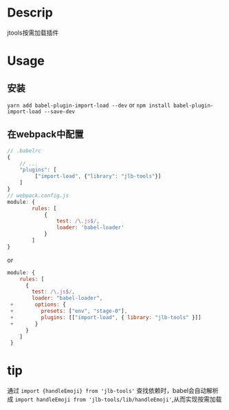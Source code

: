 # Descrip

jtools按需加载插件

# Usage

## 安装

`yarn add babel-plugin-import-load --dev`
or
`npm install babel-plugin-import-load --save-dev`

## 在webpack中配置

```js
// .babelrc
{
	// ...
	"plugins": [
	     ["import-load", {"library": "jlb-tools"}]
	]
}
// webpack.config.js
module: {
		rules: [
			{
				test: /\.js$/,
				loader: 'babel-loader'
			}
		]
}
```

or

```js
module: {
    rules: [
      {
        test: /\.js$/,
        loader: "babel-loader",
 +       options: {
 +         presets: ["env", "stage-0"],
 +         plugins: [["import-load", { library: "jlb-tools" }]]
 +       }
      }
    ]
 }
```

# tip

通过 `import {handleEmoji} from 'jlb-tools'` 查找依赖时，babel会自动解析成 `import handleEmoji from 'jlb-tools/lib/handleEmoji'`,从而实现按需加载
